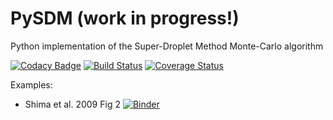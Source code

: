 # PySDM (work in progress!)
Python implementation of the Super-Droplet Method Monte-Carlo algorithm

[![Codacy Badge](https://api.codacy.com/project/badge/Grade/3b03af843d834f7eb142310d775adf98)](https://app.codacy.com/app/atmos-cloud-sim-uj/PySDM?utm_source=github.com&utm_medium=referral&utm_content=atmos-cloud-sim-uj/PySDM&utm_campaign=Badge_Grade_Dashboard)
[![Build Status](https://travis-ci.org/atmos-cloud-sim-uj/PySDM.svg?branch=master)](https://travis-ci.org/atmos-cloud-sim-uj/PySDM)
[![Coverage Status](https://img.shields.io/codecov/c/github/atmos-cloud-sim-uj/PySDM/master.svg)](https://codecov.io/github/atmos-cloud-sim-uj/PySDM?branch=master)

Examples:
- Shima et al. 2009 Fig 2 [![Binder](https://mybinder.org/badge_logo.svg)](https://mybinder.org/v2/gh/atmos-cloud-sim-uj/PySDM.git/master?filepath=examples%2FShima_et_al_2009_Fig_2.ipynb)
